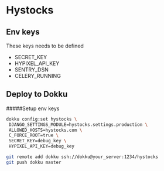 # Hystocks

## Env keys

These keys needs to be defined
 - SECRET_KEY
 - HYPIXEL_API_KEY
 - SENTRY_DSN
 - CELERY_RUNNING

## Deploy to Dokku

#####Setup env keys
```bash
dokku config:set hystocks \
 DJANGO_SETTINGS_MODULE=hystocks.settings.production \
 ALLOWED_HOSTS=hystocks.com \
 C_FORCE_ROOT=true \
 SECRET_KEY=debug_key \
 HYPIXEL_API_KEY=debug_key
```

```bash
git remote add dokku ssh://dokku@your_server:1234/hystocks
git push dokku master
```

